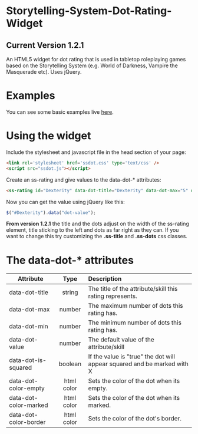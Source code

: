 Storytelling-System-Dot-Rating-Widget
=====================================

## Current Version 1.2.1

An HTML5 widget for dot rating that is used in tabletop roleplaying games based on the Storytelling System (e.g. World of Darkness, Vampire the Masquerade etc). Uses jQuery.

Examples
========

You can see some basic examples live [here](http://ragecryx.github.io/Storytelling-System-Dot-Rating-Widget/test/example).

Using the widget
======================

Include the stylesheet and javascript file in the head section of your page:

```html
<link rel='stylesheet' href='ssdot.css' type='text/css' />
<script src="ssdot.js"></script>
```

Create an ss-rating and give values to the data-dot-* attributes:

```html
<ss-rating id="Dexterity" data-dot-title="Dexterity" data-dot-max="5" data-dot-min="1" data-dot-value="3"></ss-rating>
```

Now you can get the value using jQuery like this:

```js
$("#Dexterity").data("dot-value");
```

__From version 1.2.1__ the title and the dots adjust on the width of the ss-rating element, title sticking to the left and dots as far right as they can. If you want to change this try customizing the __.ss-title__ and __.ss-dots__ css classes.

The data-dot-* attributes
======================

| Attribute             | Type       |	Description                                                            |
| --------------------- | :--------: | :---------------------------------------------------------------------- |
| data-dot-title        | string     | The title of the attribute/skill this rating represents.                |
| data-dot-max          | number     | The maximum number of dots this rating has.                             |
| data-dot-min          | number     | The minimum number of dots this rating has.                             |
| data-dot-value        | number     | The default value of the attribute/skill                                |
| data-dot-is-squared   | boolean    | If the value is "true" the dot will appear squared and be marked with X |
| data-dot-color-empty  | html color | Sets the color of the dot when its empty.                               |
| data-dot-color-marked | html color | Sets the color of the dot when its marked.                              |
| data-dot-color-border | html color | Sets the color of the dot's border.                                     |
